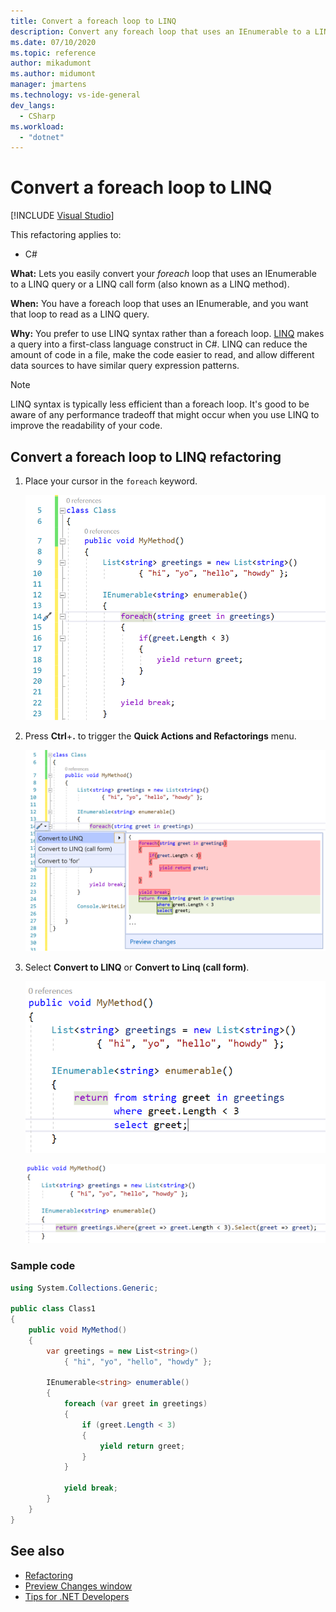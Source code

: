 ```yaml
---
title: Convert a foreach loop to LINQ
description: Convert any foreach loop that uses an IEnumerable to a LINQ query or a LINQ call form (also known as a LINQ method).
ms.date: 07/10/2020
ms.topic: reference
author: mikadumont
ms.author: midumont
manager: jmartens
ms.technology: vs-ide-general
dev_langs:
  - CSharp
ms.workload:
  - "dotnet"
---
```

# Convert a foreach loop to LINQ

 [!INCLUDE [Visual Studio](~/includes/applies-to-version/vs-not-mac.md)]

This refactoring applies to:

- C#

**What:** Lets you easily convert your *foreach* loop that uses an IEnumerable to a LINQ query or a LINQ call form (also known as a LINQ method).

**When:** You have a foreach loop that uses an IEnumerable, and you want that loop to read as a LINQ query.

**Why:** You prefer to use LINQ syntax rather than a foreach loop. [LINQ](/dotnet/csharp/programming-guide/concepts/linq/introduction-to-linq) makes a query into a first-class language construct in C#. LINQ can reduce the amount of code in a file, make the code easier to read, and allow different data sources to have similar query expression patterns.

> [!NOTE]
> LINQ syntax is typically less efficient than a foreach loop. It's good to be aware of any performance tradeoff that might occur when you use LINQ to improve the readability of your code.

## Convert a foreach loop to LINQ refactoring

1. Place your cursor in the `foreach` keyword.

    ![Foreach using IEnumerable sample](media/convert-foreach-to-LINQ.png)

2. Press **Ctrl**+**.** to trigger the **Quick Actions and Refactorings** menu.

   ![Convert to LINQ menu sample](media/convert-foreach-to-LINQ-codefix.png)

3. Select **Convert to LINQ** or **Convert to Linq (call form)**.

   ![LINQ query result sample](media/convert-foreach-to-LINQ-result.png)

   ![LINQ call form result sample](media/convert-foreach-to-LINQ-callform-result.png)

### Sample code

```csharp
using System.Collections.Generic;

public class Class1
{
    public void MyMethod()
    {
        var greetings = new List<string>()
            { "hi", "yo", "hello", "howdy" };

        IEnumerable<string> enumerable()
        {
            foreach (var greet in greetings)
            {
                if (greet.Length < 3)
                {
                    yield return greet;
                }
            }

            yield break;
        }
    }
}
```

## See also

- [Refactoring](../refactoring-in-visual-studio.md)
- [Preview Changes window](../../ide/preview-changes.md)
- [Tips for .NET Developers](../csharp-developer-productivity.md)
